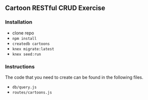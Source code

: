 ## Cartoon RESTful CRUD Exercise

### Installation

- clone repo
- `npm install`
- `createdb cartoons`
- `knex migrate:latest`
- `knex seed:run`

### Instructions

The code that you need to create can be found in the following files.

* `db/query.js`
* `routes/cartoons.js`
